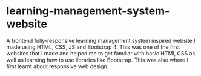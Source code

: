 # learning-management-system-website
A frontend fully-responsive learning management system inspired website I made using HTML, CSS, JS and Bootstrap 4.
This was one of the first websites that I made and helped me to get familiar with basic HTMl, CSS as well as learning how to use libraries like Bootstrap.
This was also where I first learnt about responsive web design.
